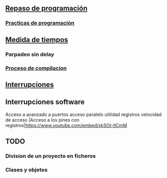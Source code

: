 ## [Repaso de programación](./T5_Programacion_C++.md)
### [Practicas de programación](./T5_practicas_programacion.md)
## [Medida de tiempos](T5_tiempos.md)
### Parpadeo sin delay
### [Proceso de compilacion](./T5_ProcesoCompilacion.md)

## [Interrupciones](./T5_Interrupciones.md)

## Interrupciones software


Acceso a avanzado a puertos
  acceso paralelo
  utilidad
  registros
  velocidad de acceso
|Acceso a los pines con registros|https://www.youtube.com/embed/xkSOt-tlCmM
## TODO

### Division de un proyecto en ficheros




### Clases y objetos
